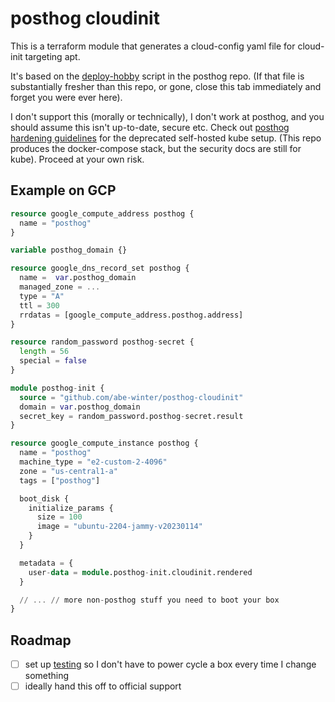 # posthog cloudinit

This is a terraform module that generates a cloud-config yaml file for cloud-init targeting apt.

It's based on the [deploy-hobby](https://github.com/PostHog/posthog/blob/master/bin/deploy-hobby) script in the posthog repo. (If that file is substantially fresher than this repo, or gone, close this tab immediately and forget you were ever here).

I don't support this (morally or technically), I don't work at posthog, and you should assume this isn't up-to-date, secure etc. Check out [posthog hardening guidelines](https://posthog.com/docs/self-host/configure/securing-posthog) for the deprecated self-hosted kube setup. (This repo produces the docker-compose stack, but the security docs are still for kube). Proceed at your own risk.

## Example on GCP

```terraform
resource google_compute_address posthog {
  name = "posthog"
}

variable posthog_domain {}

resource google_dns_record_set posthog {
  name =  var.posthog_domain
  managed_zone = ...
  type = "A"
  ttl = 300
  rrdatas = [google_compute_address.posthog.address]
}

resource random_password posthog-secret {
  length = 56
  special = false
}

module posthog-init {
  source = "github.com/abe-winter/posthog-cloudinit"
  domain = var.posthog_domain
  secret_key = random_password.posthog-secret.result
}

resource google_compute_instance posthog {
  name = "posthog"
  machine_type = "e2-custom-2-4096"
  zone = "us-central1-a"
  tags = ["posthog"]

  boot_disk {
    initialize_params {
      size = 100
      image = "ubuntu-2204-jammy-v20230114"
    }
  }

  metadata = {
    user-data = module.posthog-init.cloudinit.rendered
  }

  // ... // more non-posthog stuff you need to boot your box
}
```

## Roadmap

- [ ] set up [testing](https://canonical-cloud-init.readthedocs-hosted.com/en/latest/howto/predeploy_testing.html) so I don't have to power cycle a box every time I change something
- [ ] ideally hand this off to official support
